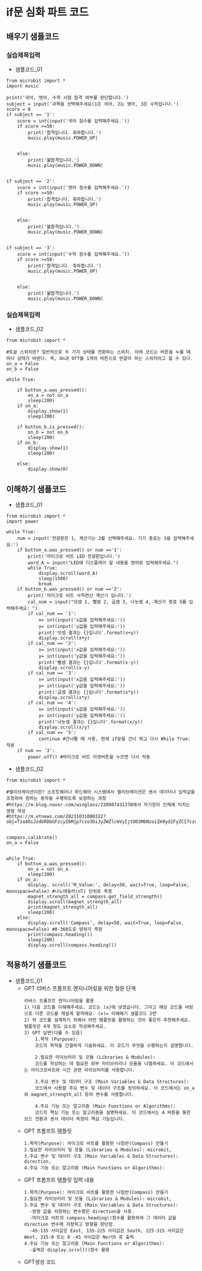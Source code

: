 # if문 심화 파트 코드
## 배우기 샘플코드
### 실습제목입력
* 샘플코드_01
```
from microbit import *
import music

print('국어, 영어, 수학 시험 합격 여부를 판단합니다.')
subject = input('과목을 선택해주세요(1은 국어, 2는 영어, 3은 수학입니다.')
score = 0 
if subject == '1':
    score = int(input('국어 점수를 입력해주세요.'))
    if score >=50:
        print('합격입니다. 축하합니다.')
        music.play(music.POWER_UP)
        
        
    else:
        print('불합격입니다.')
        music.play(music.POWER_DOWN)
        

if subject == '2':
    score = int(input('영어 점수를 입력해주세요.'))
    if score >=50:
        print('합격입니다. 축하합니다.')
        music.play(music.POWER_UP)
        
        
    else:
        print('불합격입니다.')
        music.play(music.POWER_DOWN)
        

if subject == '3':
    score = int(input('수학 점수를 입력해주세요.'))
    if score >=50:
        print('합격입니다. 축하합니다.')
        music.play(music.POWER_UP)
        
        
    else:
        print('불합격입니다.')
        music.play(music.POWER_DOWN)
```
### 실습제목입력
* 샘플코드_02
```
from microbit import *

#토글 스위치란? 일반적으로 두 가지 상태를 전환하는 스위치. 아래 코드는 버튼을 누를 때 마다 상태가 바뀐다. 즉, On과 Off를 1개의 버튼으로 번갈아 하는 스위치라고 할 수 있다.
on_a = False
on_b = False

while True:
    
    if button_a.was_pressed():
        on_a = not on_a
        sleep(200)
    if on_a:
        display.show(1)
        sleep(200)

    if button_b.is_pressed():
        on_b = not on_b
        sleep(200)
    if on_b:
        display.show(1)
        sleep(200)

    else:
        display.show(0)
```


## 이해하기 샘플코드
* 샘플코드_01
```
from microbit import *
import power

while True:
    num = input('전광판은 1, 계산기는 2를 선택해주세요. 기기 종료는 3을 압력해주세요:')
    if button_a.was_pressed() or num =='1':
        print('마이크로 비트 LED 전광판입니다.')
        word_A = input("LED에 디스플레이 할 내용을 영어로 입력해주세요.")
        while True:
            display.scroll(word_A)
            sleep(1500)
            break
    if button_b.was_pressed() or num =='2':
        print('마이크로 비트 사칙연산 계산기 입니다.')
        cal_num = input("덧셈 1, 뺄셈 2, 곱셈 3, 나눗셈 4, 계산기 종료 5를 입력해주세요: ")
        if cal_num == '1':
            x= int(input('x값을 입력해주세요:'))
            y= int(input('y값을 입력해주세요:'))
            print('덧셈 결과는 {}입니다'.format(x+y))
            display.scroll(x+y)
        if cal_num == '2':
            x= int(input('x값을 입력해주세요:'))
            y= int(input('y값을 입력해주세요:'))
            print('뻴셈 결과는 {}입니다'.format(x-y))
            display.scroll(x-y)
        if cal_num == '3':
            x= int(input('x값을 입력해주세요:'))
            y= int(input('y값을 입력해주세요:'))
            print('곱셈 결과는 {}입니다'.format(x*y))
            display.scroll(x*y)
        if cal_num == '4':
            x= int(input('x값을 입력해주세요:'))
            y= int(input('y값을 입력해주세요:'))
            print('나눗셈 결과는 {}입니다'.format(x/y))
            display.scroll(x/y)
        if cal_num == '5':
            continue #건너뛸 때 사용, 현재 if문을 건너 뛰고 다시 While True: 작동
    if num == '3':
        power.off() #마이크로 비트 리셋버튼을 누르면 다시 작동
```

* 샘플코드_02
```
from microbit import *

#캘리브레이션이란? 소프트웨어나 하드웨어 시스템에서 캘리브레이션은 센서 데이터나 입력값을 조정하여 원하는 동작을 수행하도록 보정하는 과정
#https://m.blog.naver.com/winglass/220987431370에서 자기장이 인체에 미치는 영향 작성
#https://m.etnews.com/20231031000322?obj=Tzo4OiJzdGRDbGFzcyI6Mjp7czo3OiJyZWZlcmVyIjtOO3M6NzoiZm9yd2FyZCI7czoxMzoid2ViIHRvIG1vYmlsZSI7fQ%3D%3D#:~:text=%EC%A0%84%EB%A0%A5%EC%84%A0%EC%A0%84%EC%9E%90%ED%8C%8C%20%EC%9D%B8%EC%B2%B4%EB%B3%B4%ED%98%B8%EA%B8%B0%EC%A4%80,%EC%95%88%EC%A0%84%EC%97%90%20%EC%97%84%EA%B2%A9%ED%95%9C%20%ED%8E%B8%EC%9D%B4%EB%8B%A4.


compass.calibrate()
on_a = False


while True:
    if button_a.was_pressed():
        on_a = not on_a
        sleep(200)
    if on_a:
        display. scroll('M_Value:', delay=50, wait=True, loop=False, monospace=False) #나노테슬라(nT) 단위로 측정
        magnet_strength_all = compass.get_field_strength()
        display.scroll(magnet_strength_all)
        print(magnet_strength_all)
        sleep(200)
    else:
        display.scroll('Compass', delay=50, wait=True, loop=False, monospace=False) #0-360도로 방위각 측정 
        print(compass.heading())
        sleep(200)
        display.scroll(compass.heading())
```


## 적용하기 샘플코드
* 샘플코드_01
  - GPT 리버스 프롬프트 엔지니어링을 위한 질문 단계
    ```
    리버스 프롬프트 엔지니어링을 활용
    1) 다음 코드를 이해해주세요. 코드는 (x)에 넣겠습니다. 그리고 해당 코드를 바탕으로 다른 코드를 재설계 할꺼에요. (x)= 이해해기 샘플코드 2번
    2) 위 코드를 설계하기 위해서 어떤 템플릿을 활용하는 것이 좋은지 추천해주세요. 템플릿은 4개 정도 요소로 작성해주세요.
    3) GPT 답변(다를 수 있음)
        1.목적 (Purpose):
        코드의 목적을 간결하게 기술하세요. 이 코드가 무엇을 수행하는지 설명합니다.

        2.필요한 라이브러리 및 모듈 (Libraries & Modules):
        코드를 작성하는 데 필요한 외부 라이브러리나 모듈을 나열하세요. 이 코드에서는 마이크로비트와 시간 관련 라이브러리를 사용합니다.

        3.주요 변수 및 데이터 구조 (Main Variables & Data Structures):
        코드에서 사용할 주요 변수 및 데이터 구조를 정의하세요. 이 코드에서는 on_a와 magnet_strength_all 등의 변수를 사용합니다.

        4.주요 기능 또는 알고리즘 (Main Functions or Algorithms):
        코드의 핵심 기능 또는 알고리즘을 설명하세요. 이 코드에서는 A 버튼을 통한 모드 전환과 센서 데이터 측정이 핵심 기능입니다.

  - GPT 프롬프트 템플릿
    ```
    1.목적(Purpose): 마이크로 비트를 활용한 나침반(Compass) 만들기
    2.필요한 라이브러리 및 모듈 (Libraries & Modules): microbit, 
    3.주요 변수 및 데이터 구조 (Main Variables & Data Structures): direction, 
    4.주요 기능 또는 알고리즘 (Main Functions or Algorithms):
    ```  
  - GPT 프롬프트 템플릿 입력 내용
    ```
    1.목적(Purpose): 마이크로 비트를 활용한 나침반(Compass) 만들기
    2.필요한 라이브러리 및 모듈 (Libraries & Modules): microbit,  
    3.주요 변수 및 데이터 구조 (Main Variables & Data Structures): 
      -방향 값을 저장하는 변수명은 direction을 사용. 
      -마이크로 비트의 compass.heading()함수를 활용하여 그 데이터 값을 direction 변수에 저장하고 방향을 판단함.
      -45-135 사이값은 East, 135-225 사이값은 South, 225-315 사이값은 West, 315-0 또는 0 -45 사이값은 North 로 출력
    4.주요 기능 또는 알고리즘 (Main Functions or Algorithms): 
      -출력은 display.scroll()함수 활용
    ```
  - GPT생성 코드
    ```
   
    ```
